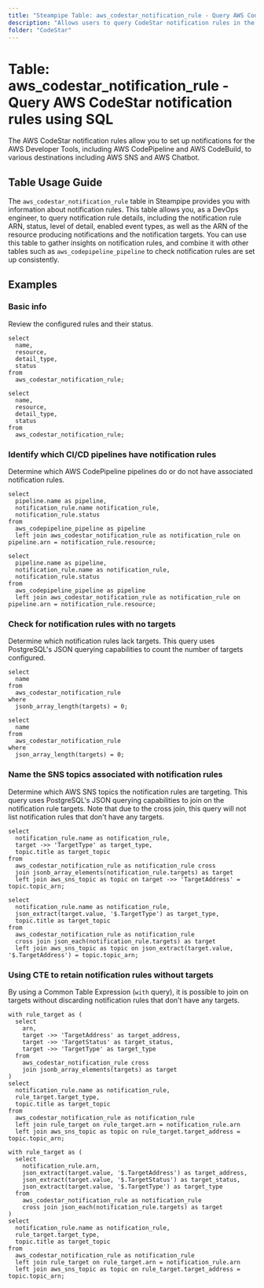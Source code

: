 ```yaml
---
title: "Steampipe Table: aws_codestar_notification_rule - Query AWS CodeStar notification rules using SQL"
description: "Allows users to query CodeStar notification rules in the AWS Developer Tools to retrieve information about notification rules."
folder: "CodeStar"
---
```


# Table: aws_codestar_notification_rule - Query AWS CodeStar notification rules using SQL

The AWS CodeStar notification rules allow you to set up notifications for the AWS Developer Tools, including AWS CodePipeline and AWS CodeBuild, to various destinations including AWS SNS and AWS Chatbot.

## Table Usage Guide

The `aws_codestar_notification_rule` table in Steampipe provides you with information about notification rules. This table allows you, as a DevOps engineer, to query notification rule details, including the notification rule ARN, status, level of detail, enabled event types, as well as the ARN of the resource producing notifications and the notification targets. You can use this table to gather insights on notification rules, and combine it with other tables such as `aws_codepipeline_pipeline` to check notification rules are set up consistently.

## Examples

### Basic info
Review the configured rules and their status.

```sql+postgres
select
  name,
  resource,
  detail_type,
  status
from
  aws_codestar_notification_rule;
```

```sql+sqlite
select
  name,
  resource,
  detail_type,
  status
from
  aws_codestar_notification_rule;
```

### Identify which CI/CD pipelines have notification rules
Determine which AWS CodePipeline pipelines do or do not have associated notification rules.

```sql+postgres
select
  pipeline.name as pipeline,
  notification_rule.name notification_rule,
  notification_rule.status
from
  aws_codepipeline_pipeline as pipeline
  left join aws_codestar_notification_rule as notification_rule on pipeline.arn = notification_rule.resource;
```

```sql+sqlite
select
  pipeline.name as pipeline,
  notification_rule.name as notification_rule,
  notification_rule.status
from
  aws_codepipeline_pipeline as pipeline
  left join aws_codestar_notification_rule as notification_rule on pipeline.arn = notification_rule.resource;
```

### Check for notification rules with no targets
Determine which notification rules lack targets. This query uses PostgreSQL's JSON querying capabilities to count the number of targets configured.

```sql+postgres
select
  name
from
  aws_codestar_notification_rule
where
  jsonb_array_length(targets) = 0;
```

```sql+sqlite
select
  name
from
  aws_codestar_notification_rule
where
  json_array_length(targets) = 0;
```

### Name the SNS topics associated with notification rules
Determine which AWS SNS topics the notification rules are targeting. This query uses PostgreSQL's JSON querying capabilities to join on the notification rule targets. Note that due to the cross join, this query will not list notification rules that don't have any targets.

```sql+postgres
select
  notification_rule.name as notification_rule,
  target ->> 'TargetType' as target_type,
  topic.title as target_topic
from
  aws_codestar_notification_rule as notification_rule cross
  join jsonb_array_elements(notification_rule.targets) as target
  left join aws_sns_topic as topic on target ->> 'TargetAddress' = topic.topic_arn;
```

```sql+sqlite
select
  notification_rule.name as notification_rule,
  json_extract(target.value, '$.TargetType') as target_type,
  topic.title as target_topic
from
  aws_codestar_notification_rule as notification_rule
  cross join json_each(notification_rule.targets) as target
  left join aws_sns_topic as topic on json_extract(target.value, '$.TargetAddress') = topic.topic_arn;
```

### Using CTE to retain notification rules without targets
By using a Common Table Expression (`with` query), it is possible to join on targets without discarding notification rules that don't have any targets.

```sql+postgres
with rule_target as (
  select
    arn,
    target ->> 'TargetAddress' as target_address,
    target ->> 'TargetStatus' as target_status,
    target ->> 'TargetType' as target_type
  from
    aws_codestar_notification_rule cross
    join jsonb_array_elements(targets) as target
)
select
  notification_rule.name as notification_rule,
  rule_target.target_type,
  topic.title as target_topic
from
  aws_codestar_notification_rule as notification_rule
  left join rule_target on rule_target.arn = notification_rule.arn
  left join aws_sns_topic as topic on rule_target.target_address = topic.topic_arn;
```

```sql+sqlite
with rule_target as (
  select
    notification_rule.arn,
    json_extract(target.value, '$.TargetAddress') as target_address,
    json_extract(target.value, '$.TargetStatus') as target_status,
    json_extract(target.value, '$.TargetType') as target_type
  from
    aws_codestar_notification_rule as notification_rule
    cross join json_each(notification_rule.targets) as target
)
select
  notification_rule.name as notification_rule,
  rule_target.target_type,
  topic.title as target_topic
from
  aws_codestar_notification_rule as notification_rule
  left join rule_target on rule_target.arn = notification_rule.arn
  left join aws_sns_topic as topic on rule_target.target_address = topic.topic_arn;
```